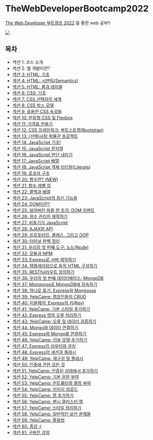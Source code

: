# TheWebDeveloperBootcamp2022

<a href="https://www.udemy.com/course/the-web-developer-bootcamp-2021-korea/">The Web Developer 부트캠프 2022</a> 를 통한 web 공부!!

<a href="https://pale-wildebeest-44b.notion.site/The-Web-Developer-2022-62c00abc2d634931bb1ad0fd837f9422"><img src="https://img.shields.io/badge/Notion-white?style=flat-square&logo=Notion&logoColor=black"/></a>

## 목차
<ul>
    <li>섹션 1: 코스 소개</li>
    <li>섹션 2: 웹 개발이란?</li>
    <li><a href="https://github.com/songsurl00/TheWebDeveloperBootcamp2022/tree/main/03_HTML_Intro">섹션 3: HTML: 기초</a></li>
    <li><a href="https://github.com/songsurl00/TheWebDeveloperBootcamp2022/tree/main/04_HTML_Semantics">섹션 4: HTML: 시맨틱(Semantics)</li>
    <li><a href="https://github.com/songsurl00/TheWebDeveloperBootcamp2022/tree/main/05_HTML_Form & Table">섹션 5: HTML: 폼과 테이블</li>
    <li><a href="https://github.com/songsurl00/TheWebDeveloperBootcamp2022/tree/main/06_CSS_Intro">섹션 6: CSS: 기초</li>
    <li><a href="https://github.com/songsurl00/TheWebDeveloperBootcamp2022/tree/main/07_CSS_Selectors">섹션 7: CSS 선택자의 세계</li>
    <li><a href="https://github.com/songsurl00/TheWebDeveloperBootcamp2022/tree/main/08_CSS_BoxModel & Units">섹션 8: CSS 박스 모델</li>
    <li><a href="https://github.com/songsurl00/TheWebDeveloperBootcamp2022/tree/main/09_CSS_Other Properties">섹션 9: 유용한 CSS 속성들</li>
    <li><a href="https://github.com/songsurl00/TheWebDeveloperBootcamp2022/tree/main/10_CSS_Flexbox%20%26%20Responsive">섹션 10: 반응형 CSS 및 Flexbox</li>
    <li><a href="https://github.com/songsurl00/TheWebDeveloperBootcamp2022/tree/main/Project/PriceTable">섹션 11: 가격표 만들기</li>
    <li><a href="https://github.com/songsurl00/TheWebDeveloperBootcamp2022/tree/main/12_CSS_Bootstrap">섹션 12: CSS 프레임워크: 부트스트랩(Bootstrap)</li>
    <li><a href="">섹션 13: (선택)사탕 박물관 프로젝트</li>
    <li><a href="">섹션 14: JavaScript 기초!</li>
    <li><a href="">섹션 15: JavaScript 문자열</li>
    <li><a href="">섹션 16: JavaScript 판단 내리기</li>
    <li><a href="">섹션 17: JavaScript 배열</li>
    <li><a href="">섹션 18: JavaScript 객체 리터럴(Literals)</li>
    <li><a href="">섹션 19: 로프의 구조</li>
    <li><a href="">섹션 20: 함수란? (NEW)</li>
    <li><a href="">섹션 21: 함수 레벨 업</li>
    <li><a href="">섹션 22: 콜백과 배열</li>
    <li><a href="">섹션 23: JavaScript의 최신 기능들</li>
    <li><a href="">섹션 24: DOM이란?</li>
    <li><a href="">섹션 25: 잃어버린 퍼즐 한 조각: DOM 이벤트</li>
    <li><a href="">섹션 26: 점수 관리자 제작하기</a></li>
    <li><a href="">섹션 27: 비동기식 JavaScript</a></li>
    <li><a href="">섹션 28: AJAX와 API</a></li>
    <li><a href="">섹션 29: 프로토타입, 클래스, 그리고 OOP</a></li>
    <li><a href="">섹션 30: 터미널 완벽 정리</a></li>
    <li><a href="">섹션 31: 우리의 첫 번째 도구: 노드(Node)</a></li>
    <li><a href="">섹션 32: 모듈과 NPM</a></li>
    <li><a href="">섹션 33: Express로 서버 제작하기</a></li>
    <li><a href="">섹션 34: 템플레이팅으로 동적 HTML 구성하기</a></li>
    <li><a href="">섹션 35: RESTful라우트 정의하기</a></li>
    <li><a href="">섹션 36: 우리의 첫 번째 데이터베이스: MongoDB</a></li>
    <li><a href="">섹션 37: Mongoose로 MongoDB에 접속하기</a></li>
    <li><a href="">섹션 38: 하나로 묶기: Express와 Mongoose</a></li>
    <li><a href="">섹션 39: YelpCamp: 캠프인들의 CRUD</a></li>
    <li><a href="">섹션 40: 미들웨어: Express의 키(Key)</a></li>
    <li><a href="">섹션 41: YelpCamp: 기본 스타일 추가하기</a></li>
    <li><a href="">섹션 42: Express 앱의 오류 처리하기</a></li>
    <li><a href="">섹션 43: YelpCamp: 오류 및 데이터 검증하기</a></li>
    <li><a href="">섹션 44: Mongo와 데이터 연결하기</a></li>
    <li><a href="">섹션 45: Express와 Mongo를 연결하기</a></li>
    <li><a href="">섹션 46: YelpCamp: 리뷰 모델 추가하기</a></li>
    <li><a href="">섹션 47: Express의 라우터와 쿠키</a></li>
    <li><a href="">섹션 48: Express의 세션과 플래시</a></li>
    <li><a href="">섹션 49: YelpCamp: 재구성 및 플래시</a></li>
    <li><a href="">섹션 50: 인증에 관한 모든 것</a></li>
    <li><a href="">섹션 51: YelpCamp: 인증된 상태에서 추가하기</a></li>
    <li><a href="">섹션 52: YelpCamp: 기본 권한 부여</a></li>
    <li><a href="">섹션 53: YelpCamp: 컨트롤러와 별점 부여</a></li>
    <li><a href="">섹션 54: YelpCamp: 이미지 업로드</a></li>
    <li><a href="">섹션 55: YelpCamp: 맵 추가하기</a></li>
    <li><a href="">섹션 56: YelpCamp: 팬시 클러스터 맵</a></li>
    <li><a href="">섹션 57: YelpCamp: 스타일 정리하기</a></li>
    <li><a href="">섹션 58: YelpCamp: 일반적인 보안 문제들</a></li>
    <li><a href="">섹션 59: YelpCamp: 활용법</a></li>
    <li><a href="">섹션 60: 종강 :(</a></li>
    <li><a href="">섹션 61: 구버전 강의</a></li>
</ul>
